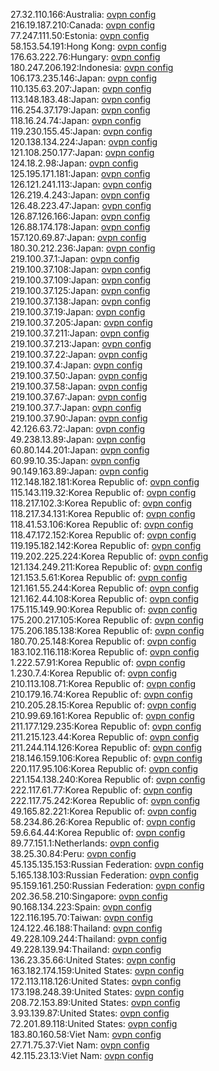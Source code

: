 27.32.110.166:Australia: [ovpn config](vpn/27_32_110_166.ovpn)  
216.19.187.210:Canada: [ovpn config](vpn/216_19_187_210.ovpn)  
77.247.111.50:Estonia: [ovpn config](vpn/77_247_111_50.ovpn)  
58.153.54.191:Hong Kong: [ovpn config](vpn/58_153_54_191.ovpn)  
176.63.222.76:Hungary: [ovpn config](vpn/176_63_222_76.ovpn)  
180.247.206.192:Indonesia: [ovpn config](vpn/180_247_206_192.ovpn)  
106.173.235.146:Japan: [ovpn config](vpn/106_173_235_146.ovpn)  
110.135.63.207:Japan: [ovpn config](vpn/110_135_63_207.ovpn)  
113.148.183.48:Japan: [ovpn config](vpn/113_148_183_48.ovpn)  
116.254.37.179:Japan: [ovpn config](vpn/116_254_37_179.ovpn)  
118.16.24.74:Japan: [ovpn config](vpn/118_16_24_74.ovpn)  
119.230.155.45:Japan: [ovpn config](vpn/119_230_155_45.ovpn)  
120.138.134.224:Japan: [ovpn config](vpn/120_138_134_224.ovpn)  
121.108.250.177:Japan: [ovpn config](vpn/121_108_250_177.ovpn)  
124.18.2.98:Japan: [ovpn config](vpn/124_18_2_98.ovpn)  
125.195.171.181:Japan: [ovpn config](vpn/125_195_171_181.ovpn)  
126.121.241.113:Japan: [ovpn config](vpn/126_121_241_113.ovpn)  
126.219.4.243:Japan: [ovpn config](vpn/126_219_4_243.ovpn)  
126.48.223.47:Japan: [ovpn config](vpn/126_48_223_47.ovpn)  
126.87.126.166:Japan: [ovpn config](vpn/126_87_126_166.ovpn)  
126.88.174.178:Japan: [ovpn config](vpn/126_88_174_178.ovpn)  
157.120.69.87:Japan: [ovpn config](vpn/157_120_69_87.ovpn)  
180.30.212.236:Japan: [ovpn config](vpn/180_30_212_236.ovpn)  
219.100.37.1:Japan: [ovpn config](vpn/219_100_37_1.ovpn)  
219.100.37.108:Japan: [ovpn config](vpn/219_100_37_108.ovpn)  
219.100.37.109:Japan: [ovpn config](vpn/219_100_37_109.ovpn)  
219.100.37.125:Japan: [ovpn config](vpn/219_100_37_125.ovpn)  
219.100.37.138:Japan: [ovpn config](vpn/219_100_37_138.ovpn)  
219.100.37.19:Japan: [ovpn config](vpn/219_100_37_19.ovpn)  
219.100.37.205:Japan: [ovpn config](vpn/219_100_37_205.ovpn)  
219.100.37.211:Japan: [ovpn config](vpn/219_100_37_211.ovpn)  
219.100.37.213:Japan: [ovpn config](vpn/219_100_37_213.ovpn)  
219.100.37.22:Japan: [ovpn config](vpn/219_100_37_22.ovpn)  
219.100.37.4:Japan: [ovpn config](vpn/219_100_37_4.ovpn)  
219.100.37.50:Japan: [ovpn config](vpn/219_100_37_50.ovpn)  
219.100.37.58:Japan: [ovpn config](vpn/219_100_37_58.ovpn)  
219.100.37.67:Japan: [ovpn config](vpn/219_100_37_67.ovpn)  
219.100.37.7:Japan: [ovpn config](vpn/219_100_37_7.ovpn)  
219.100.37.90:Japan: [ovpn config](vpn/219_100_37_90.ovpn)  
42.126.63.72:Japan: [ovpn config](vpn/42_126_63_72.ovpn)  
49.238.13.89:Japan: [ovpn config](vpn/49_238_13_89.ovpn)  
60.80.144.201:Japan: [ovpn config](vpn/60_80_144_201.ovpn)  
60.99.10.35:Japan: [ovpn config](vpn/60_99_10_35.ovpn)  
90.149.163.89:Japan: [ovpn config](vpn/90_149_163_89.ovpn)  
112.148.182.181:Korea Republic of: [ovpn config](vpn/112_148_182_181.ovpn)  
115.143.119.32:Korea Republic of: [ovpn config](vpn/115_143_119_32.ovpn)  
118.217.102.3:Korea Republic of: [ovpn config](vpn/118_217_102_3.ovpn)  
118.217.34.131:Korea Republic of: [ovpn config](vpn/118_217_34_131.ovpn)  
118.41.53.106:Korea Republic of: [ovpn config](vpn/118_41_53_106.ovpn)  
118.47.172.152:Korea Republic of: [ovpn config](vpn/118_47_172_152.ovpn)  
119.195.182.142:Korea Republic of: [ovpn config](vpn/119_195_182_142.ovpn)  
119.202.225.224:Korea Republic of: [ovpn config](vpn/119_202_225_224.ovpn)  
121.134.249.211:Korea Republic of: [ovpn config](vpn/121_134_249_211.ovpn)  
121.153.5.61:Korea Republic of: [ovpn config](vpn/121_153_5_61.ovpn)  
121.161.55.244:Korea Republic of: [ovpn config](vpn/121_161_55_244.ovpn)  
121.162.44.108:Korea Republic of: [ovpn config](vpn/121_162_44_108.ovpn)  
175.115.149.90:Korea Republic of: [ovpn config](vpn/175_115_149_90.ovpn)  
175.200.217.105:Korea Republic of: [ovpn config](vpn/175_200_217_105.ovpn)  
175.206.185.138:Korea Republic of: [ovpn config](vpn/175_206_185_138.ovpn)  
180.70.25.148:Korea Republic of: [ovpn config](vpn/180_70_25_148.ovpn)  
183.102.116.118:Korea Republic of: [ovpn config](vpn/183_102_116_118.ovpn)  
1.222.57.91:Korea Republic of: [ovpn config](vpn/1_222_57_91.ovpn)  
1.230.7.4:Korea Republic of: [ovpn config](vpn/1_230_7_4.ovpn)  
210.113.108.71:Korea Republic of: [ovpn config](vpn/210_113_108_71.ovpn)  
210.179.16.74:Korea Republic of: [ovpn config](vpn/210_179_16_74.ovpn)  
210.205.28.15:Korea Republic of: [ovpn config](vpn/210_205_28_15.ovpn)  
210.99.69.161:Korea Republic of: [ovpn config](vpn/210_99_69_161.ovpn)  
211.177.129.235:Korea Republic of: [ovpn config](vpn/211_177_129_235.ovpn)  
211.215.123.44:Korea Republic of: [ovpn config](vpn/211_215_123_44.ovpn)  
211.244.114.126:Korea Republic of: [ovpn config](vpn/211_244_114_126.ovpn)  
218.146.159.106:Korea Republic of: [ovpn config](vpn/218_146_159_106.ovpn)  
220.117.95.106:Korea Republic of: [ovpn config](vpn/220_117_95_106.ovpn)  
221.154.138.240:Korea Republic of: [ovpn config](vpn/221_154_138_240.ovpn)  
222.117.61.77:Korea Republic of: [ovpn config](vpn/222_117_61_77.ovpn)  
222.117.75.242:Korea Republic of: [ovpn config](vpn/222_117_75_242.ovpn)  
49.165.82.221:Korea Republic of: [ovpn config](vpn/49_165_82_221.ovpn)  
58.234.86.26:Korea Republic of: [ovpn config](vpn/58_234_86_26.ovpn)  
59.6.64.44:Korea Republic of: [ovpn config](vpn/59_6_64_44.ovpn)  
89.77.151.1:Netherlands: [ovpn config](vpn/89_77_151_1.ovpn)  
38.25.30.84:Peru: [ovpn config](vpn/38_25_30_84.ovpn)  
45.135.135.153:Russian Federation: [ovpn config](vpn/45_135_135_153.ovpn)  
5.165.138.103:Russian Federation: [ovpn config](vpn/5_165_138_103.ovpn)  
95.159.161.250:Russian Federation: [ovpn config](vpn/95_159_161_250.ovpn)  
202.36.58.210:Singapore: [ovpn config](vpn/202_36_58_210.ovpn)  
90.168.134.223:Spain: [ovpn config](vpn/90_168_134_223.ovpn)  
122.116.195.70:Taiwan: [ovpn config](vpn/122_116_195_70.ovpn)  
124.122.46.188:Thailand: [ovpn config](vpn/124_122_46_188.ovpn)  
49.228.109.244:Thailand: [ovpn config](vpn/49_228_109_244.ovpn)  
49.228.139.94:Thailand: [ovpn config](vpn/49_228_139_94.ovpn)  
136.23.35.66:United States: [ovpn config](vpn/136_23_35_66.ovpn)  
163.182.174.159:United States: [ovpn config](vpn/163_182_174_159.ovpn)  
172.113.118.126:United States: [ovpn config](vpn/172_113_118_126.ovpn)  
173.198.248.39:United States: [ovpn config](vpn/173_198_248_39.ovpn)  
208.72.153.89:United States: [ovpn config](vpn/208_72_153_89.ovpn)  
3.93.139.87:United States: [ovpn config](vpn/3_93_139_87.ovpn)  
72.201.89.118:United States: [ovpn config](vpn/72_201_89_118.ovpn)  
183.80.160.58:Viet Nam: [ovpn config](vpn/183_80_160_58.ovpn)  
27.71.75.37:Viet Nam: [ovpn config](vpn/27_71_75_37.ovpn)  
42.115.23.13:Viet Nam: [ovpn config](vpn/42_115_23_13.ovpn)  

